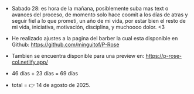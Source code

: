 - Sabado 28: es hora de la mañana, posiblemente suba mas text o avances del proceso, de momento solo hace coomit a los días de atras y seguir fiel a lo que prometi, un año de mi vida, por estar bien el resto de mi vida, iniciativa, motivación, disciplina, y muchoooo dolor. <3

- He realizado ajustes a la pagina del barber la cual esta disponible en Github: https://github.com/minguitof/P-Rose
- Tambien se encuentra disponible para una preview en: https://p-rose-col.netlify.app/

- 46 días + 23 días = 69 días 

- total = 👉 14 de agosto de 2025.